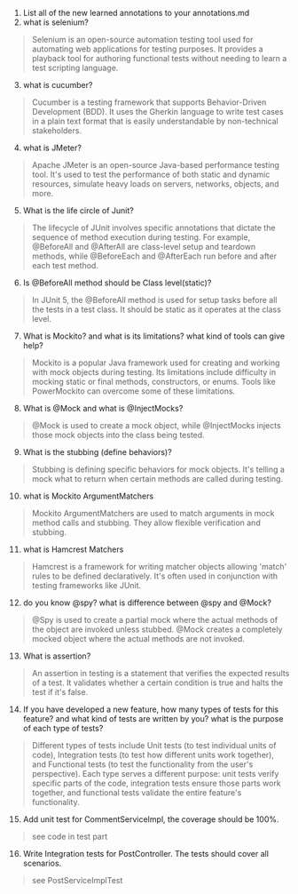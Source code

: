 1. List all of the new learned annotations to your annotations.md
2. what is selenium?
> Selenium is an open-source automation testing tool used for automating web applications for testing purposes. It provides a playback tool for authoring functional tests without needing to learn a test scripting language.

3. what is cucumber?
> Cucumber is a testing framework that supports Behavior-Driven Development (BDD). It uses the Gherkin language to write test cases in a plain text format that is easily understandable by non-technical stakeholders.

4. what is JMeter?
> Apache JMeter is an open-source Java-based performance testing tool. It's used to test the performance of both static and dynamic resources, simulate heavy loads on servers, networks, objects, and more.

5. What is the life circle of Junit?
> The lifecycle of JUnit involves specific annotations that dictate the sequence of method execution during testing. For example, @BeforeAll and @AfterAll are class-level setup and teardown methods, while @BeforeEach and @AfterEach run before and after each test method.

6. Is @BeforeAll method should be Class level(static)?
> In JUnit 5, the @BeforeAll method is used for setup tasks before all the tests in a test class. It should be static as it operates at the class level.

7. What is Mockito? and what is its limitations? what kind of tools can give help?
> Mockito is a popular Java framework used for creating and working with mock objects during testing. Its limitations include difficulty in mocking static or final methods, constructors, or enums. Tools like PowerMockito can overcome some of these limitations.

8. What is @Mock and what is @InjectMocks?
> @Mock is used to create a mock object, while @InjectMocks injects those mock objects into the class being tested.

9. What is the stubbing (define behaviors)?
> Stubbing is defining specific behaviors for mock objects. It's telling a mock what to return when certain methods are called during testing.

10. what is Mockito ArgumentMatchers
> Mockito ArgumentMatchers are used to match arguments in mock method calls and stubbing. They allow flexible verification and stubbing.

11. what is Hamcrest Matchers
> Hamcrest is a framework for writing matcher objects allowing 'match' rules to be defined declaratively. It's often used in conjunction with testing frameworks like JUnit.

12. do you know @spy? what is difference between @spy and @Mock?
> @Spy is used to create a partial mock where the actual methods of the object are invoked unless stubbed. @Mock creates a completely mocked object where the actual methods are not invoked.

13. What is assertion?
> An assertion in testing is a statement that verifies the expected results of a test. It validates whether a certain condition is true and halts the test if it's false.

14. If you have developed a new feature, how many types of tests for this feature?
    and what kind of tests are written by you? what is the purpose of each type of
    tests?
> Different types of tests include Unit tests (to test individual units of code), Integration tests (to test how different units work together), and Functional tests (to test the functionality from the user's perspective). Each type serves a different purpose: unit tests verify specific parts of the code, integration tests ensure those parts work together, and functional tests validate the entire feature's functionality.

15. Add unit test for CommentServiceImpl, the coverage should be 100%.
> see code in test part
16. Write Integration tests for PostController. The tests should cover all scenarios.
> see PostServiceImplTest